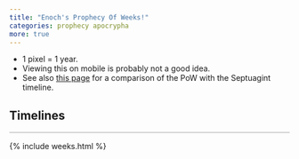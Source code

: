 ```yaml
---
title: "Enoch's Prophecy Of Weeks!"
categories: prophecy apocrypha
more: true
---
```


- 1 pixel = 1 year.
- Viewing this on mobile is probably not a good idea.
- See also [this page](/pow) for a comparison of the PoW with the Septuagint timeline.

## Timelines

<div style="overflow-x: auto; border: 1px solid #cfcfcf; margin-bottom: 15px;">
    <canvas id="canvas" width="8000" height="320"></canvas>
</div>

{% include weeks.html %}

<script>
 const COLORS = [
   "#c3e0e5"
 ];
 const LABEL_COLOR = "#000000";
 const WEEK_LINE_COLOR = "#9EA3B0";
 const YEAR_2_COLOR = "#546A7B";
 const START_X = 160;
 const BAR_HEIGHT = 15;

 const LABEL_FONT = "14px Verdana";
 const DESCENT_FONT = "11px Verdana";
 const YEAR_FONT = "11px Verdana";
 const YEAR_2_FONT = "9px Verdana";

 const canvas = document.getElementById("canvas");
 const ctx = canvas.getContext("2d");

 // Handle HiDPI displays for sharp rendering
 const dpr = window.devicePixelRatio || 1;
 const displayWidth = canvas.width;
 const displayHeight = canvas.height;

 canvas.width = displayWidth * dpr;
 canvas.height = displayHeight * dpr;

 canvas.style.width = displayWidth + 'px';
 canvas.style.height = displayHeight + 'px';

 ctx.scale(dpr, dpr);

 class Timeline {
   constructor(label, isWeeks, bars, absoluteYears = false) {
     this.currentX = START_X;
     this.currentEnd = 0;
     this.currentYear = 0;
     this.label = label;
     this.isWeeks = isWeeks;
     this.bars = bars;
     this.absoluteYears = absoluteYears;
   }

   drawLabel(y) {
     ctx.fillStyle = LABEL_COLOR;
     ctx.textAlign = 'center';
     ctx.font = LABEL_FONT;
     let currentY = y + 5;
     for (const line of this.label.split('\n')) {
       ctx.fillText(line, 75, currentY);
       currentY += 16;
     }
   }

   drawBar(years, name, i, y) {
     ctx.fillStyle = COLORS[i % COLORS.length];
     let interval;
     if (this.absoluteYears) {
       interval = START_X + years - this.currentEnd;
       this.currentEnd = START_X + years;
       this.currentYear = years;
     } else {
       interval = years;
       this.currentEnd = this.currentX + years;
       this.currentYear += years;
     }
     ctx.fillRect(this.currentX, y, interval, BAR_HEIGHT);
     this.currentX = this.currentEnd;

     // Name label.
     if (name != "Arpakshad") {
       ctx.fillStyle = LABEL_COLOR;
       ctx.textAlign = 'center';
       ctx.font = DESCENT_FONT;
       const offset = (this.isWeeks || i % 2 === 0) ? 18 : 35;
       ctx.fillText(name, this.currentEnd, y + BAR_HEIGHT + offset);
     }

     // Boundary.
     ctx.lineWidth = 1
     ctx.strokeStyle = LABEL_COLOR;
     ctx.beginPath();
     ctx.moveTo(this.currentEnd, y);
     ctx.lineTo(this.currentEnd, y + BAR_HEIGHT);
     ctx.stroke();
     if (this.isWeeks && name != "Week 1") {
       ctx.strokeStyle = WEEK_LINE_COLOR;
       ctx.beginPath();
       ctx.moveTo(this.currentEnd, 1);
       ctx.lineTo(this.currentEnd, y);
       ctx.stroke();
       ctx.strokeStyle = "white";
       ctx.beginPath();
       ctx.moveTo(this.currentEnd+1, 1);
       ctx.lineTo(this.currentEnd+1, y);
       ctx.stroke();
     }

     // Year.
     if (name != "Arpakshad") {
       ctx.font = YEAR_FONT;
       ctx.fillText(this.currentYear, this.currentEnd, y - 3);

       if (years > 35) {
         ctx.font = YEAR_2_FONT;
         ctx.fillStyle = YEAR_2_COLOR;
         let oldBaseline = ctx.textBaseline;
         ctx.textBaseline = "middle";
         ctx.fillText(interval, this.currentEnd - interval / 2, y + BAR_HEIGHT / 2);
         ctx.textBaseline = oldBaseline;
       }
     }
   }

   drawTimeline(y) {
     this.drawLabel(y);

     for (let i = 0; i < this.bars.length; i++) {
       const [name, years] = this.bars[i];
       this.drawBar(years, name, i, y);
     }
   }

 }

 // Masoretic. 1656 years from A'dam to Flood.
 const MASORETIC = new Timeline("Masoretic\ntimeline", false, [
   ["A'dam", 0],
   ["Sheth", 130],
   ["Enosh", 105],
   ["Qeynan", 90],
   ["Mahalal’el", 70],
   ["Yered", 65],
   ["Chanok", 162],
   ["Methushelach", 65],
   ["Lamek", 187],
   ["Noach", 182],
   ["Flood", 600],
   ["Arpakshad", 2],
   ["Shelach", 35],
   ["Eber", 30],
   ["Peleg", 34],
   ["Re'u", 30],
   ["Serug", 32],
   ["Nachor", 30],
   ["Terach", 29],
   ["Abram", 70],
   ["Yitshaq", 100],
   ["Ya'aqov", 60],
   // "Jacob lived in the land of Egypt seventeen years; so the days of Jacob, the years of his life, were 147 years." Genesis 47:28
   ["Ya'aqov in Egypt¹", 130],
   // "Now the duration of the Israelites' stay in Egypt was 430 years."- Exodus 12:40
   ["Exodus²", 430],
   ["crucifixion³", 1332],
   ["temple destroyed", 40],
   ["540 AD", 470],
   ["700 AD", 160],
   ["800 AD", 100],
   ["900 AD", 100],
   ["1000 AD", 100],
   ["1100 AD", 100],
   ["1200 AD", 100],
   ["1300 AD", 100],
   ["1400 AD", 100],
   ["1500 AD", 100],
   ["1600 AD", 100],
   ["1700 AD", 100],
   ["1800 AD", 100],
   ["2024 AD", 224],
 ]);

 const OTHER_DATES = new Timeline("Other\ndates", false, [
   ["", 0],
   ["A'dam dies", 930],
   ["Chanok translated", 622 + 365],
 ], true);

 const POW_700 = new Timeline("Prophecy of Weeks\n(700-year weeks)", true, [
   ["Week 1", 0],
   ["Week 2", 700],
   ["Week 3", 700],
   ["Week 4", 700],
   ["Week 5", 700],
   ["Week 6", 700],
   ["Week 7", 700],
   ["Week 8", 700],
   ["Week 9", 700],
   ["Week 10", 700],
   ["Weeks without number...", 700],
 ]);

 // Draw timelines.
 // Draw in reverse order so that the week boundaries are behind the bars.
 POW_700.drawTimeline(280);
 OTHER_DATES.drawTimeline(150);
 MASORETIC.drawTimeline(20);
</script>
